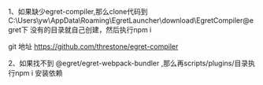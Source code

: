 1、如果缺少egret-compiler,那么clone代码到C:\Users\yw\AppData\Roaming\EgretLauncher\download\EgretCompiler\@egret下
没有的目录就自己创建，然后执行npm i

git 地址 https://github.com/threstone/egret-compiler


2、如果找不到 @egret/egret-webpack-bundler ,那么再scripts/plugins/目录执行npm i 安装依赖